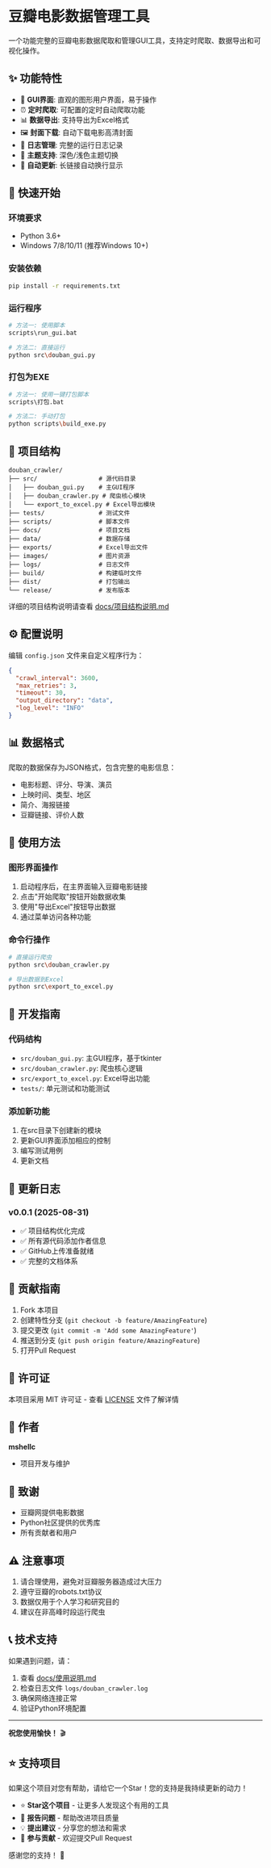 # 豆瓣电影数据管理工具

一个功能完整的豆瓣电影数据爬取和管理GUI工具，支持定时爬取、数据导出和可视化操作。

## ✨ 功能特性

- 🎯 **GUI界面**: 直观的图形用户界面，易于操作
- ⏰ **定时爬取**: 可配置的定时自动爬取功能
- 📊 **数据导出**: 支持导出为Excel格式
- 🖼️ **封面下载**: 自动下载电影高清封面
- 📝 **日志管理**: 完整的运行日志记录
- 🎨 **主题支持**: 深色/浅色主题切换
- 🔄 **自动更新**: 长链接自动换行显示

## 🚀 快速开始

### 环境要求
- Python 3.6+
- Windows 7/8/10/11 (推荐Windows 10+)

### 安装依赖
```bash
pip install -r requirements.txt
```

### 运行程序
```bash
# 方法一: 使用脚本
scripts\run_gui.bat

# 方法二: 直接运行
python src\douban_gui.py
```

### 打包为EXE
```bash
# 方法一: 使用一键打包脚本
scripts\打包.bat

# 方法二: 手动打包
python scripts\build_exe.py
```

## 📁 项目结构

```
douban_crawler/
├── src/                 # 源代码目录
│   ├── douban_gui.py    # 主GUI程序
│   ├── douban_crawler.py # 爬虫核心模块
│   └── export_to_excel.py # Excel导出模块
├── tests/               # 测试文件
├── scripts/             # 脚本文件
├── docs/                # 项目文档
├── data/                # 数据存储
├── exports/             # Excel导出文件
├── images/              # 图片资源
├── logs/                # 日志文件
├── build/               # 构建临时文件
├── dist/                # 打包输出
└── release/             # 发布版本
```

详细的项目结构说明请查看 [docs/项目结构说明.md](docs/项目结构说明.md)

## ⚙️ 配置说明

编辑 `config.json` 文件来自定义程序行为：

```json
{
  "crawl_interval": 3600,
  "max_retries": 3,
  "timeout": 30,
  "output_directory": "data",
  "log_level": "INFO"
}
```

## 📊 数据格式

爬取的数据保存为JSON格式，包含完整的电影信息：
- 电影标题、评分、导演、演员
- 上映时间、类型、地区
- 简介、海报链接
- 豆瓣链接、评价人数

## 🎯 使用方法

### 图形界面操作
1. 启动程序后，在主界面输入豆瓣电影链接
2. 点击"开始爬取"按钮开始数据收集
3. 使用"导出Excel"按钮导出数据
4. 通过菜单访问各种功能

### 命令行操作
```bash
# 直接运行爬虫
python src\douban_crawler.py

# 导出数据到Excel
python src\export_to_excel.py
```

## 🔧 开发指南

### 代码结构
- `src/douban_gui.py`: 主GUI程序，基于tkinter
- `src/douban_crawler.py`: 爬虫核心逻辑
- `src/export_to_excel.py`: Excel导出功能
- `tests/`: 单元测试和功能测试

### 添加新功能
1. 在src目录下创建新的模块
2. 更新GUI界面添加相应的控制
3. 编写测试用例
4. 更新文档

## 📝 更新日志

### v0.0.1 (2025-08-31)
- ✅ 项目结构优化完成
- ✅ 所有源代码添加作者信息
- ✅ GitHub上传准备就绪
- ✅ 完整的文档体系

## 🤝 贡献指南

1. Fork 本项目
2. 创建特性分支 (`git checkout -b feature/AmazingFeature`)
3. 提交更改 (`git commit -m 'Add some AmazingFeature'`)
4. 推送到分支 (`git push origin feature/AmazingFeature`)
5. 打开Pull Request

## 📄 许可证

本项目采用 MIT 许可证 - 查看 [LICENSE](LICENSE) 文件了解详情

## 👥 作者

**mshellc** 
- 项目开发与维护

## 🙏 致谢

- 豆瓣网提供电影数据
- Python社区提供的优秀库
- 所有贡献者和用户

## ⚠️ 注意事项

1. 请合理使用，避免对豆瓣服务器造成过大压力
2. 遵守豆瓣的robots.txt协议
3. 数据仅用于个人学习和研究目的
4. 建议在非高峰时段运行爬虫

## 📞 技术支持

如果遇到问题，请：
1. 查看 [docs/使用说明.md](docs/使用说明.md)
2. 检查日志文件 `logs/douban_crawler.log`
3. 确保网络连接正常
4. 验证Python环境配置

---
**祝您使用愉快！** 🎬

## ⭐ 支持项目

如果这个项目对您有帮助，请给它一个Star！您的支持是我持续更新的动力！

- ⭐ **Star这个项目** - 让更多人发现这个有用的工具
- 🐛 **报告问题** - 帮助改进项目质量
- 💡 **提出建议** - 分享您的想法和需求
- 🤝 **参与贡献** - 欢迎提交Pull Request

感谢您的支持！ 🙏